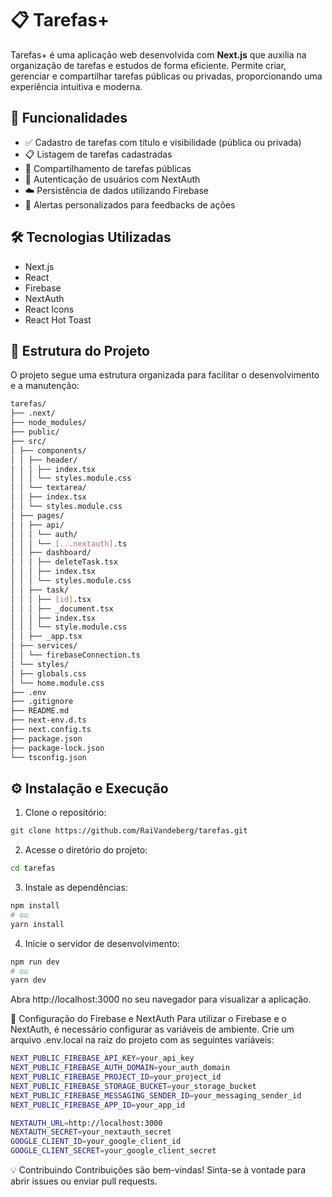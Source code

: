 # 📋 Tarefas+

Tarefas+ é uma aplicação web desenvolvida com **Next.js** que auxilia na organização de tarefas e estudos de forma eficiente. Permite criar, gerenciar e compartilhar tarefas públicas ou privadas, proporcionando uma experiência intuitiva e moderna.

## 🚀 Funcionalidades

- ✅ Cadastro de tarefas com título e visibilidade (pública ou privada)
- 📋 Listagem de tarefas cadastradas
- 🔗 Compartilhamento de tarefas públicas
- 🔐 Autenticação de usuários com NextAuth
- ☁️ Persistência de dados utilizando Firebase
- 💬 Alertas personalizados para feedbacks de ações

## 🛠️ Tecnologias Utilizadas

- Next.js  
- React  
- Firebase  
- NextAuth  
- React Icons  
- React Hot Toast  

## 📁 Estrutura do Projeto

O projeto segue uma estrutura organizada para facilitar o desenvolvimento e a manutenção:

```bash
tarefas/
├── .next/
├── node_modules/
├── public/
├── src/
│ ├── components/
│ │ ├── header/
│ │ │ ├── index.tsx
│ │ │ └── styles.module.css
│ │ └── textarea/
│ │ ├── index.tsx
│ │ └── styles.module.css
│ ├── pages/
│ │ ├── api/
│ │ │ └── auth/
│ │ │ └── [...nextauth].ts
│ │ ├── dashboard/
│ │ │ ├── deleteTask.tsx
│ │ │ ├── index.tsx
│ │ │ └── styles.module.css
│ │ ├── task/
│ │ │ ├── [id].tsx
│ │ │ ├── _document.tsx
│ │ │ ├── index.tsx
│ │ │ └── style.module.css
│ │ ├── _app.tsx
│ ├── services/
│ │ └── firebaseConnection.ts
│ └── styles/
│ ├── globals.css
│ └── home.module.css
├── .env
├── .gitignore
├── README.md
├── next-env.d.ts
├── next.config.ts
├── package.json
├── package-lock.json
└── tsconfig.json

```


## ⚙️ Instalação e Execução

1. Clone o repositório:

```bash
git clone https://github.com/RaiVandeberg/tarefas.git
```

2. Acesse o diretório do projeto:

```bash
cd tarefas
```

3. Instale as dependências:

```bash
npm install
# ou
yarn install

```

4. Inicie o servidor de desenvolvimento:

```bash
npm run dev
# ou
yarn dev

```

Abra http://localhost:3000 no seu navegador para visualizar a aplicação.

🔐 Configuração do Firebase e NextAuth
Para utilizar o Firebase e o NextAuth, é necessário configurar as variáveis de ambiente. Crie um arquivo .env.local na raiz do projeto com as seguintes variáveis:

```bash
NEXT_PUBLIC_FIREBASE_API_KEY=your_api_key
NEXT_PUBLIC_FIREBASE_AUTH_DOMAIN=your_auth_domain
NEXT_PUBLIC_FIREBASE_PROJECT_ID=your_project_id
NEXT_PUBLIC_FIREBASE_STORAGE_BUCKET=your_storage_bucket
NEXT_PUBLIC_FIREBASE_MESSAGING_SENDER_ID=your_messaging_sender_id
NEXT_PUBLIC_FIREBASE_APP_ID=your_app_id

NEXTAUTH_URL=http://localhost:3000
NEXTAUTH_SECRET=your_nextauth_secret
GOOGLE_CLIENT_ID=your_google_client_id
GOOGLE_CLIENT_SECRET=your_google_client_secret

```

💡 Contribuindo
Contribuições são bem-vindas! Sinta-se à vontade para abrir issues ou enviar pull requests.
